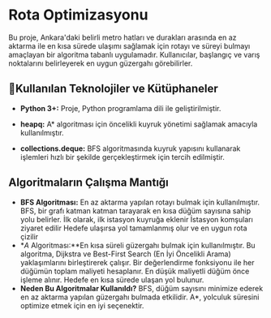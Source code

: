 # Rota Optimizasyonu
Bu proje, Ankara'daki belirli metro hatları ve durakları arasında en az aktarma ile en kısa sürede ulaşımı sağlamak için rotayı ve süreyi bulmayı amaçlayan bir algoritma tabanlı uygulamadır. Kullanıcılar, başlangıç ve varış noktalarını belirleyerek en uygun güzergahı görebilirler.

## 📌Kullanılan Teknolojiler ve Kütüphaneler
- **Python 3+:** Proje, Python programlama dili ile geliştirilmiştir.

- **heapq:** A* algoritması için öncelikli kuyruk yönetimi sağlamak amacıyla kullanılmıştır.

- **collections.deque:** BFS algoritmasında kuyruk yapısını kullanarak işlemleri hızlı bir şekilde gerçekleştirmek için tercih edilmiştir.
  
## Algoritmaların Çalışma Mantığı
- **BFS Algoritması:** En az aktarma yapılan rotayı bulmak için kullanılmıştır. BFS, bir grafı katman katman tarayarak en kısa düğüm sayısına sahip yolu belirler.
 İlk olarak, ilk istasyon kuyruğa eklenir
 İstasyon komşuları ziyaret edilir
 Hedefe ulaşırsa yol tamamlanmış olur ve en uygun rota çizilir
- **A* Algoritması:**En kısa süreli güzergahı bulmak için kullanılmıştır. Bu algoritma, Dijkstra ve Best-First Search (En İyi Öncelikli Arama) yaklaşımlarını birleştirerek çalışır.
 Bir değerlendirme fonksiyonu ile her düğümün toplam maliyeti hesaplanır.
 En düşük maliyetli düğüm önce işleme alınır.
 Hedefe en kısa sürede ulaşan yol bulunur.
- **Neden Bu Algoritmalar Kullanıldı?**
 BFS, düğüm sayısını minimize ederek en az aktarma yapılan güzergahı bulmada etkilidir.
 A*, yolculuk süresini optimize etmek için en iyi seçenektir.





